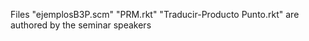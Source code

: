 Files "ejemplosB3P.scm" "PRM.rkt" "Traducir-Producto Punto.rkt"  are authored by the seminar speakers
